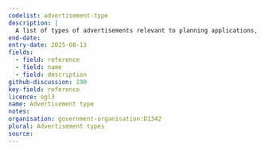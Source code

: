 ```yaml
---
codelist: advertisement-type
description: |
  A list of types of advertisements relevant to planning applications, used to classify and describe the nature of advertisements for regulatory and reporting purposes.
end-date:
entry-date: 2025-08-13
fields:
  - field: reference
  - field: name
  - field: description
github-discussion: 190
key-field: reference
licence: ogl3
name: Advertisement type
notes:
organisation: government-organisation:D1342
plural: Advertisement types
source: 
---
```


